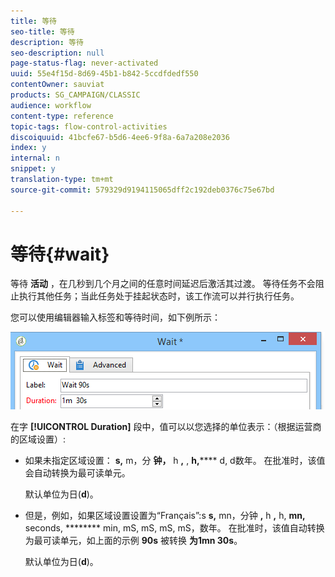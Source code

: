 ```yaml
---
title: 等待
seo-title: 等待
description: 等待
seo-description: null
page-status-flag: never-activated
uuid: 55e4f15d-8d69-45b1-b842-5ccdfdedf550
contentOwner: sauviat
products: SG_CAMPAIGN/CLASSIC
audience: workflow
content-type: reference
topic-tags: flow-control-activities
discoiquuid: 41bcfe67-b5d6-4ee6-9f8a-6a7a208e2036
index: y
internal: n
snippet: y
translation-type: tm+mt
source-git-commit: 579329d9194115065dff2c192deb0376c75e67bd

---
```



# 等待{#wait}

等待 **活动** ，在几秒到几个月之间的任意时间延迟后激活其过渡。 等待任务不会阻止执行其他任务；当此任务处于挂起状态时，该工作流可以并行执行任务。

您可以使用编辑器输入标签和等待时间，如下例所示：

![](assets/edit_wait.png)

在字 **[!UICONTROL Duration]** 段中，值可以以您选择的单位表示：（根据运营商的区域设置）:

* 如果未指定区域设置： **s,** m，分 **钟，** h **,** , **h,****** d, d数年。 在批准时，该值会自动转换为最可读单元。

   默认单位为日(**d**)。

* 但是，例如，如果区域设置设置为“Français”:s **s,** mn，分钟 **,** h **,** h, **mn,** seconds, ******** min, mS, mS, mS, mS，数年。 在批准时，该值自动转换为最可读单元，如上面的示例 **90s** 被转换 **为1mn 30s**。

   默认单位为日(**d**)。

